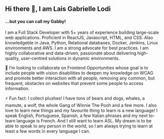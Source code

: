 ## Hi there 👋, I am Lais Gabrielle Lodi

#### ...but you can call my Gabby!

I am a Full Stack Developer with 5+ years of experience building large-scale web applications. Proficient in ReactJS, Javascript, HTML, and CSS. Also knowledgeble in Java, Python, Relational databases, Docker, Jenkins, Linux environments and AWS.
I am a strong advocate for best practices. I am highly collaborative and data-driven, passionate about delivering high-quality, user-centred solutions in dynamic environments.

👯 I’m looking to collaborate on Frontend Opportunities whose goal is to include people with vision disabilities to deepen my knowledge on WCAG and promote better interaction with all people, removing any common, but frequent, obstacles on websites that prevent some people to access information.  

⚡ Fun fact:
I collect plushes! I have tons of bears and dogs, whales, a mamute, a wolf, the whole Gang of Winnie The Pooh and a few more.
I also love to learn new things and my favourite thing to learn is a new language! I speak English, Portuguese, Spanish, a few Italian phrases and my next to-learn language is French. And I still want to learn ASL. My dream is to be able to speak to any person in the world, so I am always trying to learn at least a few words in every language I can.

<!--
**laislodi/laislodi** is a ✨ _special_ ✨ repository because its `README.md` (this file) appears on your GitHub profile.

Here are some ideas to get you started:

- 🔭 I’m currently working on ...
- 🌱 I’m currently learning ...
- 👯 I’m looking to collaborate on ...
- 🤔 I’m looking for help with ...
- 💬 Ask me about ...
- 📫 How to reach me: ...
- 😄 Pronouns: ...
- ⚡ Fun fact: ...
-->
